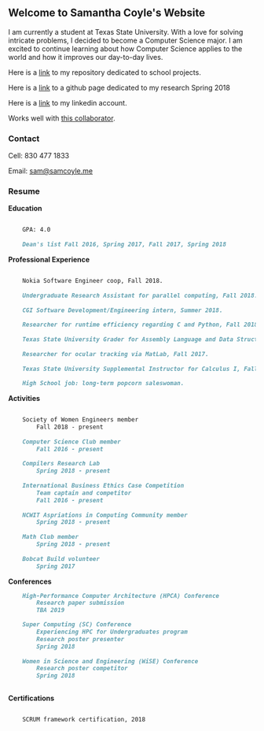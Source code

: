 ## Welcome to Samantha Coyle's Website

I am currently a student at Texas State University. With a love for solving intricate problems, I decided to become a Computer Science major. I am excited to continue learning about how Computer Science applies to the world and how it improves our day-to-day lives.

Here is a [link](https://github.com/sicoyle/txstcs) to my repository dedicated to school projects.

Here is a [link](http://samcoyle.me/Research/) to a github page dedicated to my research Spring 2018

Here is a [link](https://www.linkedin.com/in/samantha-coyle-a038b414a/) to my linkedin account.

Works well with [this collaborator](http://www.cassiecoyle.me).

### Contact

Cell: 830 477 1833

Email: sam@samcoyle.me

### Resume

<strong>Education</strong>

```markdown

	GPA: 4.0
	
	Dean's list Fall 2016, Spring 2017, Fall 2017, Spring 2018

```

<strong>Professional Experience</strong>

```markdown

	Nokia Software Engineer coop, Fall 2018.
	
	Undergraduate Research Assistant for parallel computing, Fall 2018.
	
	CGI Software Development/Engineering intern, Summer 2018.
	
	Researcher for runtime efficiency regarding C and Python, Fall 2018.
	
	Texas State University Grader for Assembly Language and Data Structures, Spring 2018.
	
	Researcher for ocular tracking via MatLab, Fall 2017.
	
	Texas State University Supplemental Instructor for Calculus I, Fall 2017.
	
	High School job: long-term popcorn saleswoman.

```

<strong>Activities</strong>

```markdown

	Society of Women Engineers member
		Fall 2018 - present
		
	Computer Science Club member
		Fall 2016 - present
		
	Compilers Research Lab
		Spring 2018 - present
		
	International Business Ethics Case Competition
		Team captain and competitor
		Fall 2016 - present
		
	NCWIT Aspriations in Computing Community member
		Spring 2018 - present
		
	Math Club member
		Spring 2018 - present
		
	Bobcat Build volunteer
		Spring 2017

```

<strong>Conferences</strong>

```markdown
	High-Performance Computer Architecture (HPCA) Conference
		Research paper submission
		TBA 2019

	Super Computing (SC) Conference
		Experiencing HPC for Undergraduates program
		Research poster presenter
		Spring 2018
		
	Women in Science and Engineering (WiSE) Conference
		Research poster competitor
		Spring 2018
			
```

<strong>Certifications</strong>

```markdown

	SCRUM framework certification, 2018

```

